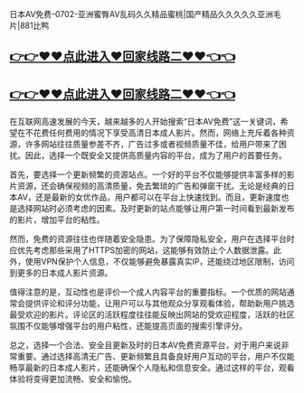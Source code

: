 日本AV免费-0702-亚洲蜜臀AV乱码久久精品蜜桃|国产精品久久久久久亚洲毛片|881比鸭

## [👉👉♥♥点此进入♥回家线路二♥♥👈👈](https://unpkg.com/182-4run/index.html)
## [👉👉♥♥点此进入♥回家线路二♥♥👈👈](https://unpkg.com/182-5run/index.html)

在互联网高速发展的今天，越来越多的人开始搜索“日本AV免费”这一关键词，希望在不花费任何费用的情况下享受高清日本成人影片。然而，网络上充斥着各种资源，许多网站往往质量参差不齐，广告过多或者视频质量不佳，给用户带来了困扰。因此，选择一个既安全又提供高质量内容的平台，成为了用户的首要任务。

首先，要选择一个更新频繁的资源站点。一个好的平台不仅能够提供丰富多样的影片资源，还会确保视频的高清质量，免去繁琐的广告和弹窗干扰。无论是经典的日本AV，还是最新的女优作品，用户都可以在平台上快速找到。而且，更新速度也是选择网站时必须考虑的因素。及时更新的站点能够让用户第一时间看到最新发布的影片，增加平台的粘性。

然而，免费的资源往往也伴随着安全隐患。为了保障隐私安全，用户在选择平台时应优先考虑那些采用了HTTPS加密的网站，这能够有效防止个人数据泄露。此外，使用VPN保护个人信息，不仅能够避免暴露真实IP，还能绕过地区限制，访问到更多的日本成人影片资源。

值得注意的是，互动性也是评价一个成人内容平台的重要指标。一个优质的网站通常会提供评论和评分功能，让用户可以与其他观众分享观看体验，帮助新用户挑选最受欢迎的影片。评论区的活跃程度往往能反映出网站的受欢迎程度，活跃的社区氛围不仅能够增强平台的用户粘性，还能提高页面的搜索引擎评分。

总之，选择一个合法、安全且更新及时的日本AV免费资源平台，对于用户来说非常重要。通过选择高清无广告、更新频繁且具备良好用户互动的平台，用户不仅能畅享最新的日本成人影片，还能确保个人隐私和信息安全。通过这样的平台，观看体验将变得更加流畅、安全和愉悦。
